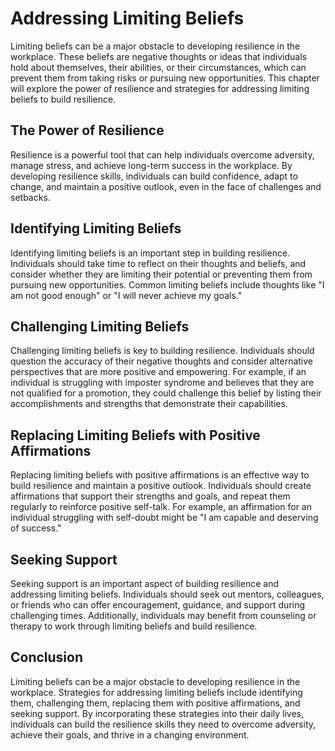 Addressing Limiting Beliefs
=============================================================================

Limiting beliefs can be a major obstacle to developing resilience in the workplace. These beliefs are negative thoughts or ideas that individuals hold about themselves, their abilities, or their circumstances, which can prevent them from taking risks or pursuing new opportunities. This chapter will explore the power of resilience and strategies for addressing limiting beliefs to build resilience.

The Power of Resilience
-----------------------

Resilience is a powerful tool that can help individuals overcome adversity, manage stress, and achieve long-term success in the workplace. By developing resilience skills, individuals can build confidence, adapt to change, and maintain a positive outlook, even in the face of challenges and setbacks.

Identifying Limiting Beliefs
----------------------------

Identifying limiting beliefs is an important step in building resilience. Individuals should take time to reflect on their thoughts and beliefs, and consider whether they are limiting their potential or preventing them from pursuing new opportunities. Common limiting beliefs include thoughts like "I am not good enough" or "I will never achieve my goals."

Challenging Limiting Beliefs
----------------------------

Challenging limiting beliefs is key to building resilience. Individuals should question the accuracy of their negative thoughts and consider alternative perspectives that are more positive and empowering. For example, if an individual is struggling with imposter syndrome and believes that they are not qualified for a promotion, they could challenge this belief by listing their accomplishments and strengths that demonstrate their capabilities.

Replacing Limiting Beliefs with Positive Affirmations
-----------------------------------------------------

Replacing limiting beliefs with positive affirmations is an effective way to build resilience and maintain a positive outlook. Individuals should create affirmations that support their strengths and goals, and repeat them regularly to reinforce positive self-talk. For example, an affirmation for an individual struggling with self-doubt might be "I am capable and deserving of success."

Seeking Support
---------------

Seeking support is an important aspect of building resilience and addressing limiting beliefs. Individuals should seek out mentors, colleagues, or friends who can offer encouragement, guidance, and support during challenging times. Additionally, individuals may benefit from counseling or therapy to work through limiting beliefs and build resilience.

Conclusion
----------

Limiting beliefs can be a major obstacle to developing resilience in the workplace. Strategies for addressing limiting beliefs include identifying them, challenging them, replacing them with positive affirmations, and seeking support. By incorporating these strategies into their daily lives, individuals can build the resilience skills they need to overcome adversity, achieve their goals, and thrive in a changing environment.
